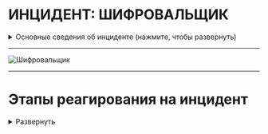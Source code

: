 # ИНЦИДЕНТ: ШИФРОВАЛЬЩИК


<details>
  <summary>Основные сведения об инциденте (нажмите, чтобы развернуть)</summary>

Программа-вымогатель (шифровальщик) — тип зловредного программного обеспечения, предназначен для вымогательства, блокирует доступ к компьютерной системе или предотвращает считывание записанных в нём данных (часто с помощью методов шифрования), а затем требует от жертвы выкуп для восстановления исходного состояния. 

После установки на компьютер жертвы программа зашифровывает большую часть рабочих файлов (например, все файлы с распространёнными расширениями). При этом компьютер остаётся работоспособным, но все файлы пользователя оказываются недоступными. Инструкцию и пароль для расшифровки файлов злоумышленник обещает прислать за деньги. 




> ПОМНИТЕ: выплата выкупа не только не сулит вам ничего хорошего в финансовом плане, но и также не гарантирует разблокировки данных. Зачастую восстановление невозможно технически: либо программа для разблокировки не работает, либо вымогатели в целом не планировали такую «услугу» и их целью изначально было как можно скорее скрыться с деньгами.

Самым последним шагом остаётся только сделать выводы из этого инцидента и залатать дыры в защите, чтобы такого больше не повторялось.

Общая схема работы вредоносных программ-шифровальщиков показана на рисунке ниже. После проникновения на компьютер потенциальной жертвы вредоносная программа записывает себя на жесткий диск компьютера, для обеспечения своего запуска при старте системы создает ключ автозагрузки в реестре, после чего производятся поиск нужных файлов и их шифрование. Далее устанавливается связь с командным центром. После всего этого программа оповещает жертву о том, что определенные файлы на компьютере зашифрованы, и требует произвести оплату за их расшифровку. Для оплаты, как правило, предлагается воспользоваться каким-либо сервисом интернет-платежей или какой-либо криптовалютой (в основном – биткойнами). После подтверждения факта оплаты производится расшифровка файлов.

![изображение](https://github.com/Starfflow/playbooks_runbooks/assets/117627394/3fd7f34f-ffa9-48af-9c8a-dc8c98d147fd)

1. Поиск и выбор файлов для шифрования. В большинстве случаев для шифрования выбираются файлы наиболее популярных форматов офисных документов (*.pdf, *.docx, *.docm, *.xls, *.xlsx, *.xlsm) и файлы изображений (*.jpg, *.jpeg, *.png). Вредоносные программы более поздних модификаций (CryptoWall, Critroni, TorLocker), помимо этого, шифруют файлы проектов различных сред разработки ПО, а программа TorrentLocker еще и файлы широко распространенной в РФ бухгалтерской программы 1С, что может парализовать работу многих организаций. Некоторые модификации вредоносной программы TeslaCrypt шифруют файлы, относящиеся к отдельным популярным компьютерным играм (файлы с сохраненными пройденными уровнями, пользовательские профили и т.п.). Как правило, во всех вредоносных программах поиск файлов с нужным расширением реализован с помощью стандартных API-функций Windows – FindFirstFail и FindNextFile.
2. Шифрование файлов. Во всех исследованных вредоносных программах применяются стойкие криптографические алгоритмы. В большинстве случаев используются алгоритмы, основанные на комбинации симметричного алгоритма шифрования AES (с его помощью шифруется сам файл) и асимметричного алгоритма RSA или ECDH (шифрует AES-ключ, которым были зашифрованы файлы). Такая схема шифрования применяется во вредоносных программах CryptoLocker, Critroni, TorrentLocker, TorLocker, TeslaCrypt. Вредоносная программа CryptoWall использует асимметричный алгоритм RSA с длиной ключа 2048 бит для шифрования всего файла, при этом из-за большой ресурсоемкости данного алгоритма существенно замедляется работа зараженного компьютера, что может служить косвенным подтверждением заражения этой вредоносной программой. В программе DyrCrypt при реализации функций шифрования файлов допущена ошибка, в связи с чем, несмотря на использование стойкого алгоритма RSA-1024 для шифрования первых 1024 байт файла, возможно восстановление зашифрованных файлов. Для реализации алгоритмов шифрования используется либо стандартная библиотека Windows CryptoAPI (вредоносные программы CryptoLocker, CryptoWall, TorLocker), либо сторонние библиотеки (TorrentLocker, TeslaCrypt), либо собственная реализация криптографических алгоритмов (DyrCrypt, Critroni).
3. Связь с командным центром. Для отслеживания факта оплаты выкупа и обеспечения расшифровки файлов после оплаты создатели вредоносных программ-шифровальщиков файлов организуют сеть командных центров (C&C-серверов) в сети Интернет. Вредоносные программы в ходе своей деятельности периодически осуществляют связь с этими C&C-серверами и обмениваются с ними необходимой информацией. При этом доменные имена этих командных центров могут либо генерироваться самой вредоносной программой с помощью различных алгоритмов (DirCrypt, Cripto­Locker), либо быть прописаны непосредственно в теле самой программы (CryptoWall, Critroni, TorrentLocker, TorLocker, TeslaCrypt). Сами командные центры при этом могут находиться как в открытом сегменте сети Интернет, так и в закрытой доменной зоне .onion и использовать для связи возможности анонимной сети Tor. Детали реализации обеспечения связи с C&C-серверами показаны по ссылке на источник.
4. Приемы, затрудняющие обнаружение и удаление вредоносной программы в зараженной системе. В большинстве случаев во вредоносных программах такого рода реализовано блокирование остановки функционирования рабочего процесса вредоносной программы различными способами.

 

Помимо этого, во вредоносной программе DirCrypt для затруднения анализа используется шифрование всех текстовых строк в теле программы, в программе CryptoWall версии 2.0 производится проверка на наличие запуска программы в виртуальной среде, в программе TorrentLocker – проверка наличия виртуального окружения, а во вредоносной программе TorLocker код программы упакован упаковщиком UPX и в коде программы имеется большое количество ничего не значащих («висячих») команд.

Наиболее сложным образом скрытие программы от обнаружения и удаление реализованы во вредоносной программе CryptoWall. Для этого используются ложный процесс explorer.exe и внедрение вредоносного кода в системный процесс svchost.exe.

На основании результатов исследования и анализа представленных наиболее распространенных и наиболее характерных образцов вредоносных программ типа «блокиратор-шифровальщик файлов» можно сделать следующие выводы:

- угроза заражения программами данного типа и риск потерять важную информацию по-прежнему актуальны;

- вектор возможных атак вредоносными про­граммами-шифровальщиками сместился от распространения этих программ с помощью спам-рассылок в сторону их распространения с помощью зараженных веб-страниц, что повышает вероятность заражения;

- большинство вредоносных программ этого типа непрерывно совершенствуются, и в самых последних их версиях используются весьма стойкие криптографические алгоритмы, не позволяющие расшифровать зашифрованные файлы без знания ключа расшифровки;

- использование для связи с командными центрами анонимных сетей (tor или I2P), а также криптовалюты биткойн в качестве инструмента оплаты выкупа позволяет почтии гарантированно обеспечить анонимность злоумышленников и делает очень сложным привлечение их к ответственности;

- применение различных приемов, затрудняющих обнаружение и анализ этих программ, в некоторых случаях позволяет вредоносной программе скрыто осуществлять свою деятельность;

- обнаружение таких вредоносных программ в большинстве случаев возможно только сигнатурным поиском (поскольку выполняемые ими действия характерны не только для вредоносных, но и для некоторых других легитимных программ).

Таким образом, исходя из вышеперечисленного, основные усилия при борьбе с вредоносными программами такого рода предлагается сосредоточить, во-первых, на создании условий, в которых программа-шифровальщик не сможет осуществлять свою деятельность, во-вторых, на обеспечении резервного копирования критичной информации и своевременного ее восстановления из сохраненных копий.

Этого можно достичь, выполняя следующие мероприятия:

- своевременное обновление антивирусных баз;

- контроль за сетевыми подключениями и разрешение сетевого обмена только ограниченному числу доверенных программ (поскольку некоторые программы-шифровальщики начинают шифрование только после установления связи с командным центром);

- присвоение атрибута «только для чтения» файлам, изменение которых не предусмотрено в процессе работы (фотографии, аудио-, видеозаписи, документы в формате pdf и т.д.);

- организация резервного копирования с использованием какого-либо средства, не входящего в состав операционной системы (поскольку некоторые вредоносные программы могут удалять теневые резервные копии и точки восстановления системы).

Кроме того, необходимы настройка прав доступа к резервным копиям только для программ резервного копирования (для исключения возможного зашифровывания файлов резервных копий) и к сетевым каталогам и дискам (поскольку многие вредоносные программы могут шифровать файлы на сетевых носителях), а также настройка оптимальных параметров системы резервного копирования (период копирования, файлы, подлежащие резервному копированию, время хранения резервных копий и т.п.).


Ссылка на источник: https://swsys.ru/index.php?page=article&id=4151


База данных расширений файлов, используемых злоумышленниками: https://filesec.io/

<details>
  <summary>Постер SANS по анализу шифровальщиков(нажмите, чтобы развернуть)</summary>
	
[SANS_Ransomware_and_Cyber_Extortion.pdf](https://github.com/Starfflow/playbooks_runbooks/files/15444029/SANS_Ransomware_and_Cyber_Extortion.pdf)

 </details>
 </details>

---

![Шифровальщик](https://github.com/Starfflow/UIF74HREI/assets/117627394/b3c9e050-e2ab-40c8-b2a4-e065ee345204)



---

# Этапы реагирования на инцидент

<details>
  <summary>Развернуть</summary>

## ПОДГОТОВКА

<details>
  <summary>Развернуть</summary>
  
__Проверка коммуникаций:__

- Проверить четкое определение ролей и обязанностей технического персонала и других отделов во время реагирования на кибер-инциденты. Убедиться, что каждый участник понимает свои задачи и действия в случае возникновения инцидента.  
- Определить критерии эскалации инцидента на уровень руководства. Установить четкий процесс передачи информации и ответственности при эскалации.  
- Создать готовые формы сообщений об инциденте для пользователей, CERT и иных заинтересованных лиц  

**Должен существовать и быть доступным список активов и их владельцев для следующих категорий:**

- Активы клиентов: 
  - Владельцы
  - Контактные лица
- Активы компании (включая все филиалы и подразделения): 
  - Владельцы
  - Контактные лица
  - Администраторы
- Инвентаризация инфраструктуры: 
  - Конечные точки (компьютеры, ноутбуки, мобильные устройства)
  - Серверы
  - Сетевое оборудование
  - Системы безопасности, СЗИ
  - Диапазоны сети: 
    - Публичная
    - Частная
    - VPN / Внеполосные данные
  - Сотрудники  
  -  Партнеры  
  -  Клиенты  

__Обзор последних кибер-инцидентов и их результатов:__

-	Проанализировать произошедшие инциденты безопасности для выявления слабых мест и улучшения реагирования.
-	Извлечь уроки из прошлых инцидентов для более эффективного реагирования в будущем.
Обзор угроз, новых рисков и уязвимостей: 
-	Изучить актуальные угрозы в киберпространстве, нацеленные на вашу организацию, поставщиков и отрасль.
-	Анализировать общие тенденции и новые типы атак, чтобы быть готовым к ним.
-	Внедрить процессы threat intelligence 

**Менеджмент рисков:**

- Определить возможность организации платить выкуп за расшифрование данных. Оценить максимально допустимую сумму выкупа и возможность реализовывать переводы через криптовалюту.
- Обрести ключи расшифрования для разных видов программ-вымогателей.
- Убедиться в страховом покрытии в сфере компьютерных инцидентов

**Обеспечение доступа к необходимой документации и информации, в том числе вне рабочего времени, к:**
- Плану реагирования на кибер-инциденты
- Схеме сетевой архитектуры 
- Схеме потоков данных 
- Ключевым документам, необходимым для реагирования на инциденты.

**Проведение регулярных кампаний для информирования сотрудников о рисках информационной безопасности, включая:**

- Фишинговые атаки / вредоносные электронные письма: 
	- Обучить сотрудников распознавать признаки фишинговых писем и избегать нажатия на подозрительные ссылки или вложения.
	- Предоставить инструкции о том, как безопасно обрабатывать электронную почту.
	- Провести симуляцию фишинговой атаки.
- Программы-вымогатели: 
	- Объяснить сотрудникам, что такое программы-вымогатели и как они могут нанести ущерб организации.
	- Предоставить рекомендации по предотвращению заражения вредоносным ПО и действий в случае атаки.
	- Провести симуляцию атаки вымогателя.
- Возможность сообщения о подозрении на киберинцидент: 
	- Установить четкий процесс и каналы связи для сообщения о подозрительной активности, связанной с безопасностью.
	- Поощрять сотрудников сообщать о любых инцидентах, не опасаясь негативных последствий.

**Обеспечение регулярного обучения по безопасности для сотрудников, управляющих персональными, конфиденциальными или критическими данными и системами:**

- Обязательное прохождение специализированных тренингов по безопасности для сотрудников, которые работают с чувствительной информацией.
- Регулярное обновление знаний и навыков сотрудников в области защиты данных и реагирования на угрозы.
- Проводить тренировку отдела безопасности в части реагирования (например, киберучения)

**Подготовка инфраструктуры:**

- Пропатчить уязвимости информационных активов
- Провести плановые проверки средств управления и СЗИ 
- Провести плановые проверки наличия и состояния резервных копий (+ что резервные копии не заражены ВПО).
- Проверить расшаренные директории на наличие открытых привилегий
- Обеспечить поддержку обновлений EDR/AV приложений
- Сегментировать сеть и логировать траффик между сегментами. Убедиться в возможности изоляции сегментов, регионов, партнеров или Интернета.
- Внедрить deception-систему.
- Уделить внимание анти-фишинговым решениям и мониторингу появления процессов PS, CMD, WMI, MSHTA и тд.
- Настроить SIEM-систему для выявления подозрительной активности и автоматического оповещения о потенциальных угрозах. Определить четкие критерии, по которым система будет генерировать оповещения.
- Автоматизировать процессы реагирования в SOAR/IRP
- Включить функцию «Показывать расширения файлов» в настройках на пользовательских хостах.

</details>


  
## ВЫЯВЛЕНИЕ

<details>
<summary> Развернуть </summary>

**Анализ каналов выявления (автоматических и мануальных):**

- Оповещения с AV/EDR, SIEM
- Обнаружения с почтовых фильтров (сообщения с подозрительными вложениями)
- Необычная активность на ПК, серверах или телефонах
- Сообщения от конечных пользователей (как правило, об искаженных или недоступных файлах)
- Появление необычных/потенциально вредоносных файловых расширений
- Необычный DNS-трафик
- Высокая скорость переименования/изменения файлов
- Скачки CPU в системах обмена файлами
- Необычные исполняемые бинарные файлы в пользовательской среде
- Аномальные сетевые соединения на хостах, сетевые подключения к известным CnC адресам
- Фаервол запрещает доступ к проверенным точкам обмена файлами
- Информация от deception-систем
- Использование TOR или I2P, истории поиска

**Срочное информирование о киберинциденте:**

- Проверить сообщения от СЗИ на факт ложного срабатывания (false positive)
- При подтверждении вредоносной активности шифровальщика, сообщить о ней через службу поддержки (Service Desk).
  - Если заявки еще не существует, создать новую с минимальной информацией.
- Подумать о том, чтобы уведомить и привлечь CERT к расследованию
- В установленные сроки уведомить ГосСОПКА/НКЦКИ/ФСБ при необходимости

**Определить, произошла ли утечка данных, и если да, то:**

- Обратиться к плейбуку по реагированию на утечки данных.
- Рассмотреть, целесообразно ли на данном этапе сообщать в РКН о подозреваемом или подтвержденном несанкционированном доступе к любым персональным данным.

**Классификация инцидента:**

- Оценить следующие данные о шифровальщике:
	- Всплывающие окна при открытии шифрованного файла, текстовые или html-файлы (как правило, всплывают сами после зашифрования)
	- Email для связи с атакующим
	- Язык всплывшего сообщения
	- Метод оплаты и реквизиты, валюта
	- Страница «поддержки»
	- Расширение/тип шифрованных файлов (.crypt, .cry, .locked, .abc., .xyz и т.д.)
	- Размещение зашифрованных файлов
	- Иконка зашифрованных файлов
- Загрузить зашифрованный файл в сервисы, например, Crypto Sheriff, ID Ransomware, ProvenData, noransom.kaspersky.com, nomoreransom.org. Там возможно определить тип (семейство) шифровальщика и даже получить приватные ключи.
- На основе имеющейся информации о потере данных и типах инцидентов классифицировать киберинцидент.

> Если декриптор (ключ) не был получен:

**Подготовка к этапу анализа:**

- Мобилизовать группу реагирования на инциденты кибербезопасности (CIRT) для первоначального расследования кибер-инцидента. Определить вероятность широкомасштабного заражения программой-вымогателем.
- Собрать первоначальные данные об инциденте, включая как минимум следующее:
	- Тип кибер-инцидента;
	- Куда сообщили о кибер-инциденте;
	- Места появления сообщений о вымогательстве (физические и логические);
	- Количество пострадавших активов в организации (на начальном этапе) и увеличивается ли оно;
	- Идентификация вредоносного электронного письма, если оно есть;
	- Дополнительные отчеты, связанные с пострадавшими активами, включая журналы антивируса, системные журналы событий и журналы сетевого мониторинга;
	- Предварительная оценка воздействия на бизнес, критичность;
	- Любые текущие действия, предпринимаемые для устранения инцидента.
- Обеспечить сохранность артефактов, включая копии подозреваемого вредоносного ПО и криминалистические копии пострадавших систем для дальнейшего анализа.
- Оценить приоритет инцидента на основе первоначального расследования
- Оповестить руководство в соответствии с планом эскалации

</details>


## АНАЛИЗ

<details>
<summary> Развернуть </summary>


**Анализ инцидента:**

- Убедиться, что привлечены все технические специалисты из групп реагирования.
- Определить область поражения: 
	- Где появляются сообщения о вымогательстве? Проверить смежные системы на предмет заражения (в том же домене/сегменте/группе и тд). В системах проверить файлы/хэши, процессы, сетевые подключения, логи и т.д.
	- Выполнить поиск по:
		- SHA-1 имени процесса, который был запущен файлом;
		- Имени исполняемого файла;
		- URL-адресу или IP-адресу аналогичных подключений в сети.
	- Проанализировать исходное вредоносное электронное письмо или иную точку входа и масштабы его распространения.
	- Определить метод горизонтального распространения:
		- WMI
		- PSExec
		- RDP, SMB
		- logon-скрипт на контроллере домена
		- Pass-the-ticket (Kerberos)
		- Другое
> https://habr.com/ru/articles/439026/
	- Определить, какие системы являются целью поражения:
		- Серверы (версия ОС, ядро)
		- Рабочие станции (версия ОС)
		- Базы данных
		- Сетевые диски
		- Сеть хранения данных (SAN)
		- Резервные копии
		- Иные системы
- Провести реверс-инжиниринг вредоносного ПО в безопасной среде для понимания его механизмов и реализуемых функций (статический анализ)
- Запустить вредоносное ПО в безопасной среде или песочнице, изолированной от корпоративной сети, чтобы определить его поведение на тестовой системе, включая созданные файлы, запущенные службы, измененные ключи реестра и сетевые коммуникации (динамический анализ)
- Проверить пораженную инфраструктуру на наличие индикаторов компрометации, полученных в ходе анализа вредоносного ПО, для выявления любых дополнительных скомпрометированных систем.
- Оценить угрозу при перезагрузке зараженного хоста
- Сохранить все доказательства для поддержки установления виновных или возможных судебных действий.

**Анализ вектора атаки:**

- Drive-by компрометация (вредоносный код на ненадежном веб-сайте. Когда пользователь посещает этот сайт, код автоматически загружается на его устройство. +Расширения в браузере, уязвимости в CMS, веб-серверах, открытых интерфейсах, JavaScript-снифферы)
- Пограничное сетевое оборудование
- Эксплуатация общедоступного приложения (уязвимость в общедоступном приложении, чтобы получить доступ к устройству пользователя)
- УЗ (доменные, локальные): брутфорс, слабый пароль, RCE
- Внешние удаленные службы (RDP, VNC, SSH…) а также VPN-точки подключения (непропатченные сетевые устройства, к которым подключаются)
- Подключаемое оборудование (подключение вредоносного устройства по физ. портам)
- Фишинг (почта, голосовой фишинг)
- Компрометация цепочки поставок (внедрение ВПО в легитимное программное обеспечение или аппаратное обеспечение до того, как оно попадет к пользователям)
- Доверительные отношения (кто-то из доверенных сотрудников передал чувствительную информацию злоумышленнику)

**Выявление и отчетность о потенциально скомпрометированных данных:**

- Определить любые данные, пострадавшие от атаки с использованием программы-вымогателя, включая данные в процессе передачи.
- Связаться с владельцами данных и руководством для понимания влияния скомпрометированных данных на бизнес.
- Определить могли ли конфиденциальность, целостность или доступность идентифицированных данных быть скомпрометированы.
- При рассмотрении юридических аспектов инцидента, следует задуматься о проведении полного судебно-криминалистического расследования. Все действия с доказательствами должны осуществляться в соответствии с руководством по надлежащей практике обращения с цифровыми доказательствами. Рассмотреть необходимость сообщения об инциденте в полицию.
- Рассмотреть требования к отчетности перед соответствующим регулирующим органом или компетентным органом, если таковые имеются.
- Информировать старших должностных лиц о любом подозреваемом или подтвержденном нарушении данных, включая несанкционированный доступ к личным или конфиденциальным данным организации.
- Группа реагирования на инциденты кибербезопасности (ГРИИБ) должна немедленно сообщить о любом подозреваемом или подтвержденном нарушении данных, включая утечку личных данных, соответствующим сторонам 

**Разработка плана восстановления:**

- Готова ли наша компания платить выкуп?
  - Возможно ли страховое покрытие?
  - Многие злоумышленники готовы к переговорам и иногда понижают цену выкупа
- Совместно с техническими специалистами и руководством разработать приоритетный план восстановления. Нужно ли вмешательство сторонних организаций (вендоров, подрядчиков) в процесс реагирования?
- План должен учитывать: 
  - Анализ технического аспекта инцидента
  - Оценку влияния на бизнес
- Реализовать коммуникационную стратегию в соответствии с планом восстановления.

</details>

## СДЕРЖИВАНИЕ

<details>
<summary> Развернуть </summary>

**Локализация технических механизмов атаки с использованием программы-вымогателя (закрытие вектора атаки):**

- Минимизировать дальнейшую вредоносную активность: 
	- Карантин зараженных систем и их отключение от сети, по возможности (отключение с помощью фаервола, отключение сетевого интерфейса, отключение свитч-порта на маршрутизаторе).
	- Применение контроля доступа устройств для изоляции от производственных сетей
	- Приостановка учетных записей пользователей/групп, подозреваемых во взломе, удаление нелегитимно созданных УЗ
	- Отключение от питания НЕ зараженных систем, по возможности. Зараженные системы НЕ выключать. 
	- Отключение всех сетевых дисков
		- NET USE x:\\unc\path\/DELETE
	- Карантин резервных копий
	- Блокировать трафик к CnC
- Разработать меры защиты на основе анализа вредоносного кода: 
	- Защитить инфраструктуру от конкретного вредоносного кода и других программ-вымогателей, которые могут использовать тот же механизм заражения.
- В случае атаки по электронной почте: 
	- Блокировать отправителя и сообщение, пометив его как спам;
	- Блокировать IP-адрес, найдя его в заголовке электронного письма.
	- Напомнить пользователям перемещать подозрительные электронные письма в папку «Спам»
- В случае взлома веб-сайта: 
	- Блокировать веб-сайт на сетевом периметре;
	- Использовать sinkhole*  для домена на внутренних DNS-серверах;
	- Блокировать IP-адрес сайта на межсетевом экране;
	- Убедиться, что все браузеры имеют последние обновления;
	- Оценить необходимость перехода пользователей на более новые/защищенные браузеры.
- Блокировать доступ к любым идентифицированным инструментам удаленного доступа (RAT), чтобы предотвратить связь с серверами CnC, веб-сайтами и эксплуатируемыми приложениями.
- Подключить EDR- или иных агентов на хостах, которые могут прекратить процесс заражения
- Обеспечить безопасное хранение копий вредоносного кода, зараженных систем и любых идентифицированных артефактов для дальнейшего расследования (при необходимости привлечь экспертов по компьютерной криминалистике).
- Информировать владельцев данных и заинтересованных лиц о ходе действий по локализации.
- Приостановить резервное копирование

> *DNS Sinkholing – это механизм, направленный на защиту пользователей путем перехвата DNS-запросов, пытающихся подключиться к известным вредоносным или нежелательным доменам, и возврата ложного, а точнее контролируемого IP-адреса. Исп. для предотвращения подключения узлов к известным вредоносным направлениям, таким как C&C-сервер, и сбора журнала событий

</details>



## УСТРАНЕНИЕ

<details>
<summary> Развернуть </summary>

**Устранение вредоносного воздействия с систем:**

- Определить методы удаления вредоносного ПО на основе результатов анализа вредоносного кода и информации от надежных источников.
- Выполнить автоматический или ручной процесс удаления для устранения вредоносного ПО или скомпрометированных исполняемых файлов с использованием соответствующих инструментов.
- Проверить резервные копии на наличие индикаторов компрометации (IOC), соответствующих профилю атаки, ДО восстановления систем.
- Переустановить отдельные системы с чистого резервного образа ОС, прежде чем обновлять их с помощью проверенных резервных копий данных.
- Восстановить пораженные сетевые системы из надежной резервной копии.

**Защита учетных записей:**

- Изменить данные всех скомпрометированных учетных записей.
- Очистка Active Directory
	- Дважды*  поменять пароль KBRTGT
	- Сбросить все привилегированные УЗ
	- В случае, если мы предполагаем компрометацию доменного администратора:
		- Восстановить AD из копии, предшествующей заражению
		- Если копии нет, построить AD с нуля (по согласованию)
		- Изменить метод защиты важных УЗ.
 

> Менять пароль нужно дважды (с задержкой достаточной для выполнения репликации во всем домене), т.к. в домене хранится текущий и предыдущий пароль.


**Мониторинг:**

- Продолжить мониторинг на предмет обнаружения сигнатур, горизонтального перемещения, повышения привилегий и других индикаторов компрометации, чтобы предотвратить повторную атаку с использованием программы-вымогателя.

</details>

## ВОССТАНОВЛЕНИЕ

<details>
<summary> Развернуть </summary>

- Полное сканирование всех затронутых систем на наличие вредоносного ПО и IoC, соответствующих профилю атаки. 
- Восстановить системы до RPO в рамках RTO
- Выборочно проверить незатронутые или критичные системы. 
- Реинтегрировать ранее скомпрометированные системы. 
- Восстановить любые поврежденные или уничтоженные данные. 
- Восстановить мониторинг для обнаружения дальнейшей подозрительной активности. 
- Внедрить необходимые патчи и устранить выявленные уязвимости на затронутых и незатронутых объектах.

**Определить, какие из следующих действий необходимо выполнить:**

- Снять ограничения, ранее наложенные для сдерживания кибератаки:
	- Подключить ранее отключенные от сети хосты
	- Восстановление работы сервисов
	- Переподключить сетевые диски, которые были отключены во время атаки.
	- Включить резервное копирование, которое могло быть отключено во время атаки.
	- Включить сетевые интерфейсы, которые были отключены во время атаки.
	- И т.д.
- Необходимо обновить или изменить правила межсетевого экрана восстановления нормального трафика.
- Обновить систему обнаружения и реагирования на конечных точках (EDR) / Антивирус (AV) - Обновление программного обеспечения безопасности является критическим шагом. Необходимо обновить: 
	- Ядро EDR/AV– программное ядро системы безопасности, отвечающее за обнаружение угроз.
	- Политики - правила, определяющие поведение системы безопасности.
	- База данных вредоносных программ и уязвимостей, используемая системой безопасности для их обнаружения.
- Связаться со страховой компанией, если это возможно и необходимо

</details>

## ПОСТ-ИНЦИДЕНТ

<details>
<summary> Развернуть </summary>

- Подготовить отчет об инциденте, включая все детали и действия, предпринятые для его устранения.
- Завершить процессы выявления уроков и управления проблемами с предыдущих этапов.
- Обеспечить соответствующие внутренние и внешние коммуникации об инциденте
- Внедрить в СЗИ полученные сигнатуры данной атаки; обновить правила детектирования в SIEM, Анти-спам (фильтры), EDR (готовые TTP или ручные настройки) и иных решениях
- Пересмотреть процесс харденинга инфраструктуры
- Если инцидент был вызван человеческой ошибкой:
	- Устроить соответствующее обучение сотрудников
- Провести анализ первопричины для выявления и устранения уязвимостей.
- Провести оценку работы сотрудников: продолжительность рабочего времени, сверхурочные, отгулы за переработку и расходы.

**Составление отчета о последействиях инцидента, который должен включать как минимум следующую информацию:**

- Детали причин и воздействия инцидента, а также действий, предпринятых для смягчения киберинцидента, включая даты, тип и местоположение инцидента, а также его влияние на пользователей; время, затраченное на реагирование. Оценить выплаченный выкуп или иной ущерб, штрафы от государственных органов.
- Действия, предпринятые соответствующими группами реагирования, поставщиками услуг и заинтересованными сторонами бизнеса, которые позволили возобновить нормальную работу.
- Анализ ошибок реагирования и рекомендации по улучшению действий, процессов или технологий в организации, чтобы предотвратить повторное возникновение подобного киберинцидента.
- Мониторинг каких прекурсоров и индикаторов должен осуществляться для предотвращения подобного рода инцидентов?
- Сделать вывод о проанализированных артефактах форензики.

**Подтверждение соответствия политик:**

- Подтвердить соответствие политик безопасности по всей организации.
- Перенастроить процессы и процедуры, требующие улучшения
- Обновить плейбуки, если что-то в ходе реагирования шло не так

**Также возможно:**

- Публикация внутренних коммуникаций для информирования и обучения сотрудников о атаках с использованием программ-вымогателей и повышении осведомленности о безопасности.
- Публикация внешних коммуникаций, в соответствии с коммуникационной стратегией, для предоставления консультаций клиентам, взаимодействия с рынком и информирования прессы о киберинциденте, *если это необходимо*
	- Эти сообщения должны содержать ключевую информацию о киберинциденте, не ставя организацию в уязвимое положение и не провоцируя дальнейшие атаки с использованием программ-вымогателей.
- Поделиться TI-фидами


</details>

</details>
